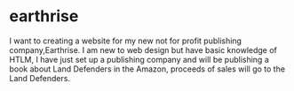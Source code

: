 # earthrise
I want to creating a website for my new not for profit publishing company,Earthrise.
I am new to web design but have basic knowledge of HTLM, I have just set up a publishing company and will be publishing a book about Land Defenders in the Amazon, proceeds of sales will go to the Land Defenders.
